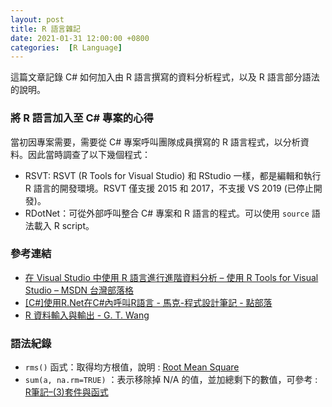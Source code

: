 ```yaml
---
layout: post
title: R 語言雜記
date: 2021-01-31 12:00:00 +0800
categories:  [R Language]
--- 
```


這篇文章記錄 C# 如何加入由 R 語言撰寫的資料分析程式，以及 R 語言部分語法的說明。

### 將 R 語言加入至 C# 專案的心得

當初因專案需要，需要從 C# 專案呼叫團隊成員撰寫的 R 語言程式，以分析資料。因此當時調查了以下幾個程式：

- RSVT: RSVT (R Tools for Visual Studio) 和 RStudio 一樣，都是編輯和執行 R 語言的開發環境。RSVT 僅支援 2015 和 2017，不支援 VS 2019 (已停止開發)。
- RDotNet：可從外部呼叫整合 C# 專案和 R 語言的程式。可以使用 `source` 語法載入 R script。

### 參考連結

- [在 Visual Studio 中使用 R 語言進行進階資料分析 – 使用 R Tools for Visual Studio – MSDN 台灣部落格](https://blogs.msdn.microsoft.com/msdntaiwan/2016/03/24/rtvstw-overview/)
- [[C#]使用R.Net在C#內呼叫R語言 - 馬克-程式設計筆記 - 點部落](https://dotblogs.com.tw/marsxie/2019/05/27/232135)
- [R 資料輸入與輸出 - G. T. Wang](https://blog.gtwang.org/r/r-data-input-and-output/)

### 語法紀錄

- `rms()` 函式：取得均方根值，說明 : [Root Mean Square ](http://rug.mnhn.fr/seewave/HTML/MAN/rms.html)
- `sum(a, na.rm=TRUE)` ：表示移除掉 N/A 的值，並加總剩下的數值，可參考 : [R筆記–(3)套件與函式](https://rpubs.com/skydome20/R-Note3-function_and_package)